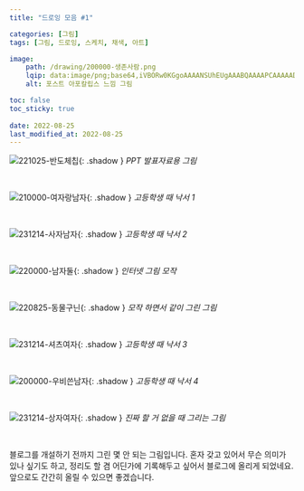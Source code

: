 ```yaml
---
title: "드로잉 모음 #1"

categories: [그림]
tags: [그림, 드로잉, 스케치, 채색, 아트]

image:
    path: /drawing/200000-생존사람.png
    lqip: data:image/png;base64,iVBORw0KGgoAAAANSUhEUgAAABQAAAAPCAAAAADB87CJAAAAAXNSR0IArs4c6QAAAARnQU1BAACxjwv8YQUAAAAJcEhZcwAACxIAAAsSAdLdfvwAAAB5SURBVBjTY/iPBTBQSfDtuyd/0QT/Pnvz8/9LNMGP9yZtWX0eTfD5gWP1u65/RxV8siI1a+WqS2gWbV648tJKrmeogjk9W7ZMn7gHRfD7ypth/5dt2I0i+PL5n6INKzdeRLXo2ddHTr0bbqMIvjn778WzFTduQTwFAMpRGJsf5XlzAAAAAElFTkSuQmCC
    alt: 포스트 아포칼립스 느낌 그림

toc: false
toc_sticky: true
 
date: 2022-08-25
last_modified_at: 2022-08-25
---
```


![221025-반도체칩](/drawing/221025-반도체칩.png){: .shadow }
_PPT 발표자료용 그림_

<br>

![210000-여자랑남자](/drawing/210000-여자랑남자.png){: .shadow }
_고등학생 때 낙서 1_

<br>

![231214-사자남자](/drawing/231214-사자남자.jpg){: .shadow }
_고등학생 때 낙서 2_

<br>

![220000-남자둘](/drawing/220000-남자둘.png){: .shadow }
_인터넷 그림 모작_

<br>

![220825-동물구닌](/drawing/220825-동물구닌.png){: .shadow }
_모작 하면서 같이 그린 그림_

<br>

![231214-셔츠여자](/drawing/231214-셔츠여자.png){: .shadow }
_고등학생 때 낙서 3_

<br>

![200000-우비쓴남자](/drawing/200000-우비쓴남자.png){: .shadow }
_고등학생 때 낙서 4_

<br>

![231214-상자여자](/drawing/231214-상자여자.png){: .shadow }
_진짜 할 거 없을 때 그리는 그림_

<br>

블로그를 개설하기 전까지 그린 몇 안 되는 그림입니다. 혼자 갖고 있어서 무슨 의미가 있나 싶기도 하고, 정리도 할 겸 어딘가에 기록해두고 싶어서 블로그에 올리게 되었네요. 앞으로도 간간히 올릴 수 있으면 좋겠습니다.

<!--
![210430-신라시대](/drawing/210430-신라시대.jpg)
-->